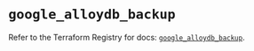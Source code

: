 # `google_alloydb_backup`

Refer to the Terraform Registry for docs: [`google_alloydb_backup`](https://registry.terraform.io/providers/hashicorp/google/6.27.0/docs/resources/alloydb_backup).
